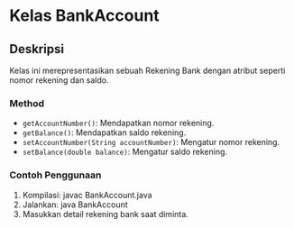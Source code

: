 # Kelas BankAccount

## Deskripsi

Kelas ini merepresentasikan sebuah Rekening Bank dengan atribut seperti nomor rekening dan saldo.

### Method

- `getAccountNumber()`: Mendapatkan nomor rekening.
- `getBalance()`: Mendapatkan saldo rekening.
- `setAccountNumber(String accountNumber)`: Mengatur nomor rekening.
- `setBalance(double balance)`: Mengatur saldo rekening.

### Contoh Penggunaan

1. Kompilasi: javac BankAccount.java
2. Jalankan: java BankAccount
3. Masukkan detail rekening bank saat diminta.

